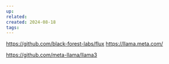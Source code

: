 ```yaml
---
up: 
related: 
created: 2024-08-18
tags:
---
```

https://github.com/black-forest-labs/flux
https://llama.meta.com/

https://github.com/meta-llama/llama3

